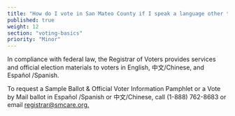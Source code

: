 ```yaml
---
title: "How do I vote in San Mateo County if I speak a language other than English?"
published: true
weight: 12
section: "voting-basics"
priority: "Minor"
---
```


In compliance with federal law, the Registrar of Voters provides services and official election materials to voters in English, 中文/Chinese, and Español /Spanish.  

To request a Sample Ballot & Official Voter Information Pamphlet or a Vote by Mail ballot in Español /Spanish or 中文/Chinese, call (1-888) 762-8683 or email [registrar@smcare.org.](mailto:registrar@smcare.org)    
